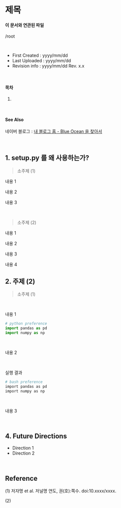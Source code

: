 # __제목__

#### 이 문서와 연관된 파일
/root

</br>

* First Created : yyyy/mm/dd
* Last Uploaded : yyyy/mm/dd
* Revision info : yyyy/mm/dd Rev. x.x

</br>

#### 목차
1. 

</br>

#### See Also
네이버 블로그 : [내 블로그 홈 - Blue Ocean 을 찾아서][Ext1]

</br>

## 1. setup.py 를 왜 사용하는가?

> 소주제 (1)

내용 1

내용 2

내용 3

<br>

> 소주제 (2)

내용 1

내용 2

내용 3

내용 4

## 2. 주제 (2)

> 소주제 (1)

<br>

내용 1

```python
# python preference
import pandas as pd
import numpy as np
```

<br>

내용 2

<br>

실행 결과
```bash
# bash preference
import pandas as pd
import numpy as np
```

<br>

내용 3



<br>

## 4. Future Directions
- Direction 1
- Direction 2

<br>

## Reference
(1) 저자명 et al. 저널명 연도, 권(호):쪽수. doi:10.xxxx/xxxx.

(2)


[Ext1]:https://blog.naver.com/simhc0714